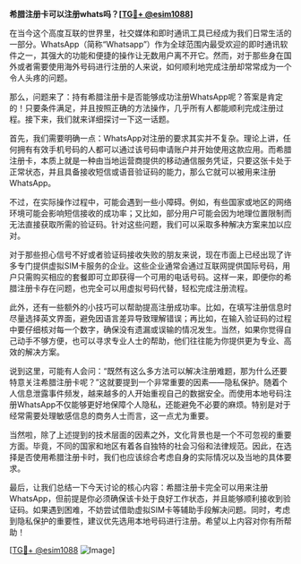 **希腊注册卡可以注册whats吗？[[TG💪+ @esim1088](https://t.me/s/esim1088)]**

在当今这个高度互联的世界里，社交媒体和即时通讯工具已经成为我们日常生活的一部分。WhatsApp（简称“Whatsapp”）作为全球范围内最受欢迎的即时通讯软件之一，其强大的功能和便捷的操作让无数用户离不开它。然而，对于那些身在国外或者需要使用海外号码进行注册的人来说，如何顺利地完成注册却常常成为一个令人头疼的问题。

那么，问题来了：持有希腊注册卡是否能够成功注册WhatsApp呢？答案是肯定的！只要条件满足，并且按照正确的方法操作，几乎所有人都能顺利完成注册过程。接下来，我们就来详细探讨一下这一话题。

首先，我们需要明确一点：WhatsApp对注册的要求其实并不复杂。理论上讲，任何拥有有效手机号码的人都可以通过该号码申请账户并开始使用这款应用。而希腊注册卡，本质上就是一种由当地运营商提供的移动通信服务凭证，只要这张卡处于正常状态，并且具备接收短信或语音验证码的能力，那么它就可以被用来注册WhatsApp。

不过，在实际操作过程中，可能会遇到一些小障碍。例如，有些国家或地区的网络环境可能会影响短信接收的成功率；又比如，部分用户可能会因为地理位置限制而无法直接获取所需的验证码。针对这些问题，我们可以采取多种解决方案来加以应对。

对于那些担心信号不好或者验证码接收失败的朋友来说，现在市面上已经出现了许多专门提供虚拟SIM卡服务的企业。这些企业通常会通过互联网提供国际号码，用户只需购买相应的套餐即可立即获得一个可用的电话号码。这样一来，即便你的希腊注册卡存在问题，也完全可以用虚拟号码代替，轻松完成注册流程。

此外，还有一些额外的小技巧可以帮助提高注册成功率。比如，在填写注册信息时尽量选择英文界面，避免因语言差异导致理解错误；再比如，在输入验证码的过程中要仔细核对每一个数字，确保没有遗漏或误输的情况发生。当然，如果你觉得自己动手不够方便，也可以寻求专业人士的帮助，他们往往能为你提供更为专业、高效的解决方案。

说到这里，可能有人会问：“既然有这么多方法可以解决注册难题，那为什么还要特意关注希腊注册卡呢？”这就要提到一个非常重要的因素——隐私保护。随着个人信息泄露事件频发，越来越多的人开始重视自己的数据安全。而使用本地号码注册WhatsApp不仅能够更好地保障个人隐私，还能避免不必要的麻烦。特别是对于经常需要处理敏感信息的商务人士而言，这一点尤为重要。

当然啦，除了上述提到的技术层面的因素之外，文化背景也是一个不可忽视的重要方面。毕竟，不同的国家和地区有着各自独特的社会习俗和法律规范。因此，在选择是否使用希腊注册卡时，我们也应该综合考虑自身的实际情况以及当地的具体要求。

最后，让我们总结一下今天讨论的核心内容：希腊注册卡完全可以用来注册WhatsApp，但前提是你必须确保该卡处于良好工作状态，并且能够顺利接收到验证码。如果遇到困难，不妨尝试借助虚拟SIM卡等辅助手段解决问题。同时，考虑到隐私保护的重要性，建议优先选用本地号码进行注册。希望以上内容对你有所帮助！

[[TG💪+ @esim1088](https://t.me/s/esim1088) ![Image](https://i.postimg.cc/4NQfJmqS/Snipaste-2025-05-13-00-14-12.png)]